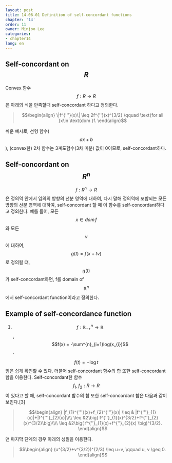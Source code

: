 ```yaml
---
layout: post
title: 14-06-01 Definition of self-concordant functions
chapter: '14'
order: 11
owner: Minjoo Lee
categories:
- chapter14
lang: en
---
```

<script type="text/x-mathjax-config">
MathJax.Hub.Config({
    displayAlign: "center"
    });
</script>
## Self-concordant on $$R$$
Convex 함수 $$f : R \rightarrow R$$ 은 아래의 식을 만족할때 self-concordant 하다고 정의한다.
>$$\begin{align}
>\|f^{'''}(x)\| \leq 2f^{''}(x)^{3/2} \qquad \text{for all }x\in \text{dom }f.
>\end{align}$$

쉬운 예시로, 선형 함수($$ax+b$$), (convex한) 2차 함수는 3계도함수(3차 미분) 값이 0이므로, self-concordant하다.

## Self-concordant on $$R^{n}$$
$$f : R^{n}\rightarrow R$$은 정의역 안에서 임의의 방향의 선분 영역에 대하여, 다시 말해 정의역에 포함되는 모든 방향의 선분 영역에 대하여, self-concordant 할 때 이 함수를 self-concordant하다고 정의한다. 예를 들어, 모든 $$x\in dom\, f$$ 와 모든 $$v$$에 대하여, $$g(t) = f(x+tv)$$로 정의될 떄, $$g(t)$$가 self-concordant하면, f를 domain of $$\mathbb{R}^{n}$$에서 self-concordant function이라고 정의한다.

## Example of self-concordance function

1) $$f : \mathbb{R}^{n}_{++}\rightarrow \mathbb{R}$$, $$f(x) = -\sum^{n}_{i=1}log(x_{i})$$.

$$f(t) = -\log{t}$$ 임은 쉽게 확인할 수 있다. 더불어 self-concordant 함수의 합 또한 self-concordant 함을 이용한다. Self-concordant한 함수 $$f_{1}, f_{2} : R\rightarrow R$$이 있다고 할 때, self-concordant 함수의 합 또한 self-concordant 함은 다음과 같이 보인다.[3]
>$$\begin{align}
>|f_{1}^{'''}(x)+f_{2}^{'''}(x)|  \leq & |f^{'''}_{1}(x)|+|f^{'''}_{2}(x)|\\\\
> \leq &2\big( f^{''}_{1}(x)^{3/2}+f^{''}_{2}(x)^{3/2}\big)\\\\
>\leq &2\big( f^{''}_{1}(x)+f^{''}_{2}(x) \big)^{3/2}.
>\end{align}$$

맨 마지막 단계의 경우 아래의 성질을 이용한다.
>$$\begin{align}
>(u^{3/2}+v^{3/2})^{2/3} \leq u+v, \qquad u, v \geq 0.
>\end{align}$$

